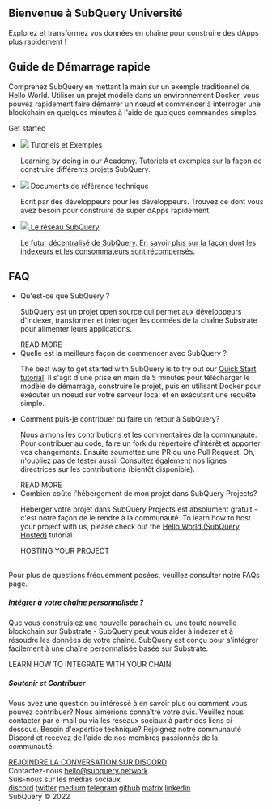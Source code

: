 <link rel="stylesheet" href="/assets/style/welcome.css" as="style" />
<div class="top2Sections">
  <section class="welcomeWords">
    <div class="main">
      <div>
        <h2 class="welcomeTitle">Bienvenue à SubQuery <span>Université</span></h2>
        <p>Explorez et transformez vos données en chaîne pour construire des dApps plus rapidement !</p>
      </div>
    </div>
  </section>
  <section class="startSection main">
    <div>
      <h2 class="title">Guide de <span>Démarrage rapide</span></h2>
      <p>Comprenez SubQuery en mettant la main sur un exemple traditionnel de Hello World. Utiliser un projet modèle dans un environnement Docker, vous pouvez rapidement faire démarrer un nœud et commencer à interroger une blockchain en quelques minutes à l'aide de quelques commandes simples.
      </p>
      <span class="button">
        <router-link :to="{path: '/quickstart/quickstart.html'}">
          <span>Get started</span>
        </router-link>
      </span>
    </div>
  </section>
</div>
<div class="main">
  <div>
    <ul class="list">
      <li>
        <router-link :to="{path: '/academy/tutorials_examples/introduction.html'}">
          <div>
            <img src="/assets/img/tutorialsIcon.svg" />
            <span>Tutoriels et Exemples</span>
            <p>Learning by doing in our Academy. Tutoriels et exemples sur la façon de construire différents projets SubQuery.</p>
          </div>
        </router-link>
      </li>
      <li>
        <router-link :to="{path: '/create/introduction.html'}">
          <div>
            <img src="/assets/img/docsIcon.svg" />
            <span>Documents de référence technique</span>
            <p>Écrit par des développeurs pour les développeurs. Trouvez ce dont vous avez besoin pour construire de super dApps rapidement.</p>
          </div>
        </router-link>
      </li>
      <li>
        <a href="https://static.subquery.network/whitepaper.pdf" target="_blank">
          <div>
            <img src="/assets/img/networkIcon.svg" />
            <span>Le réseau SubQuery</span>
            <p>Le futur décentralisé de SubQuery. En savoir plus sur la façon dont les indexeurs et les consommateurs sont récompensés.</p>
          </div>
        </a>
      </li>
    </ul>
  </div>
</div>
<section class="faqSection main">
  <div>
    <h2 class="title">FAQ</h2>
    <ul class="faqList">
      <li>
        <div class="title">Qu'est-ce que SubQuery ?</div>
        <div class="content">
          <p>SubQuery est un projet open source qui permet aux développeurs d'indexer, transformer et interroger les données de la chaîne Substrate pour alimenter leurs applications.</p>
          <span class="more">
            <router-link :to="{path: '/faqs/faqs.html#what-is-subquery'}">READ MORE</router-link>
          </span>
        </div>
      </li>
      <li>
        <div class="title">Quelle est la meilleure façon de commencer avec SubQuery ?</div>
        <div class="content">
          <p>The best way to get started with SubQuery is to try out our <a href="/quickstart/quickstart.html">Quick Start tutorial</a>. Il s'agit d'une prise en main de 5 minutes pour télécharger le modèle de démarrage, construire le projet, puis en utilisant Docker pour exécuter un noeud sur votre serveur local et en exécutant une requête simple. </p>
        </div>
      </li>
      <li>
        <div class="title">Comment puis-je contribuer ou faire un retour à SubQuery?</div>
        <div class="content">
          <p>Nous aimons les contributions et les commentaires de la communauté. Pour contribuer au code, faire un fork du répertoire d'intérêt et apporter vos changements. Ensuite soumettez une PR ou une Pull Request. Oh, n'oubliez pas de tester aussi! Consultez également nos lignes directrices sur les contributions (bientôt disponible). </p>
          <span class="more">
            <router-link :to="{path: '/faqs/faqs.html#what-is-the-best-way-to-get-started-with-subquery'}">READ MORE</router-link>
          </span>
        </div>
      </li>
      <li>
        <div class="title">Combien coûte l'hébergement de mon projet dans SubQuery Projects?</div>
        <div class="content">
          <p>Héberger votre projet dans SubQuery Projects est absolument gratuit - c'est notre façon de le rendre à la communauté. To learn how to host your project with us, please check out the <a href="/quickstart/quickstart.html">Hello World (SubQuery Hosted)</a> tutorial.</p>
          <span class="more">
            <router-link :to="{path: '/run_publish/publish.html'}">HOSTING YOUR PROJECT</router-link>
          </span>
        </div>
      </li>
    </ul><br>
    Pour plus de questions fréquemment posées, veuillez consulter notre <router-link :to="{path: '/faqs/faqs.html'}">FAQs</router-link> page.    
  </div>
</section>
<section class="main">
  <div>
    <div class="lastIntroduce lastIntroduce_1">
        <h5>Intégrer à votre chaîne personnalisée ?</h5>
        <p>Que vous construisiez une nouvelle parachain ou une toute nouvelle blockchain sur Substrate - SubQuery peut vous aider à indexer et à résoudre les données de votre chaîne. SubQuery est conçu pour s'intégrer facilement à une chaîne personnalisée basée sur Substrate.</p>
        <span class="more">
          <router-link :to="{path: '/create/mapping.html#custom-substrate-chains'}">LEARN HOW TO INTEGRATE WITH YOUR CHAIN</router-link>
        </span>
    </div>
    <div class="lastIntroduce lastIntroduce_2">
        <h5>Soutenir et Contribuer</h5>
        <p>Vous avez une question ou intéressé à en savoir plus ou comment vous pouvez contribuer? Nous aimerions connaître votre avis. Veuillez nous contacter par e-mail ou via les réseaux sociaux à partir des liens ci-dessous. Besoin d'expertise technique? Rejoignez notre communauté Discord et recevez de l'aide de nos membres passionnés de la communauté. </p>
        <a class="more" target="_blank" href="https://discord.com/invite/subquery">REJOINDRE LA CONVERSATION SUR DISCORD</a>
    </div>
    </div>
</section>
<section class="main connectSection">
  <div class="email">
    <span>Contactez-nous</span>
    <a href="mailto:hello@subquery.network">hello@subquery.network</a>
  </div>
  <div>
    <div>Suis-nous sur les médias sociaux</div>
    <div class="connectWay">
      <a href="https://discord.com/invite/78zg8aBSMG" target="_blank" class="connectDiscord">discord</a>
      <a href="https://twitter.com/subquerynetwork" target="_blank" class="connectTwitter">twitter</a>
      <a href="https://medium.com/@subquery" target="_blank" class="connectMedium">medium</a>
      <a href="https://t.me/subquerynetwork" target="_blank" class="connectTelegram">telegram</a>
      <a href="https://github.com/OnFinality-io/subql" target="_blank" class="connectGithub">github</a>
      <a href="https://matrix.to/#/#subquery:matrix.org" target="_blank" class="connectMatrix">matrix</a>
      <a href="https://www.linkedin.com/company/subquery" target="_blank" class="connectLinkedin">linkedin</a>
    </div>
  </div>
</section>
</div> </div>
<div class="footer">
  <div class="main"><div>SubQuery © 2022</div></div>
</div>
<script charset="utf-8" src="/assets/js/welcome.js"></script>
